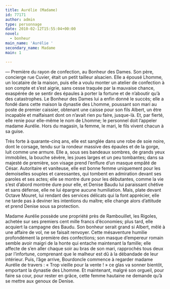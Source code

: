 ```yaml
---
title: Aurélie (Madame)
id: 77171
author: admin
type: personnage
date: 2010-02-12T15:55:04+00:00
novel:
  - bonheur
main_name: 'Aurélie '
secondary_name: Madame
main: 1

---
```

— Première du rayon de confection, au Bonheur des Dames. Son père, concierge rue Cuvier, était un petit tailleur alsacien. Elle a épousé Lhomme, un locataire de la maison, puis elle a voulu monter un atelier de confection à son compte et s&rsquo;est aigrie, sans cesse traquée par la mauvaise chance, exaspérée de se sentir des épaules à porter la fortune et de n&rsquo;aboutir qu&rsquo;à des catastrophes. Le Bonheur des Dames lui a enfin donné le succès; elle a fondé dans cette maison la dynastie des Lhomme, poussant son mari au poste de premier caissier, obtenant une caisse pour son fils Albert, un être incapable et malfaisant dont on n&rsquo;avait rien pu faire, jusque-là. Et, par fierté, elle renie pour elle-même le nom de Lhomme; le personnel doit l&rsquo;appeler madame Aurélie. Hors du magasin, la femme, le mari, le fils vivent chacun à sa guise.

Très forte à quarante-cinq ans, elle est sanglée dans une robe de soie noire, dont le corsage, tendu sur la rondeur massive des épaules et de la gorge, luit comme une armure. Elle a, sous ses bandeaux sombres, de grands yeux immobiles, la bouche sévère, les joues larges et un peu tombantes; dans sa majesté de première, son visage prend l&rsquo;enflure d&rsquo;un masque empâté de César. Autoritaire et vaniteuse, elle est bonne femme uniquement pour les demoiselles souples et caressantes, qui tombent en admiration devant ses paroles et ses actes; elle se montre dure pour les débutantes, comme la vie s&rsquo;est d&rsquo;abord montrée dure pour elle, et Denise Baudu lui paraissant chétive et sans défense, elle ne lui épargne aucune humiliation. Mais, plate devant Octave Mouret, lui rendant des services délicats qui la font apprécier, elle ne tarde pas à deviner les intentions du maître; elle change alors d&rsquo;attitude et prend Denise sous sa protection.

Madame Aurélie possède une propriété près de Rambouillet, les Rigoles, achetée sur ses premiers cent mille francs d&rsquo;économies; plus tard, elle acquiert la campagne des Baudu. Son bonheur serait grand si Albert, mêlé à une affaire de vol, ne se faisait renvoyer. Cette mésaventure humilie profondément la première des confections; son masque d&rsquo;empereur romain semble avoir maigri de la honte qui entache maintenant la famille; elle affecte de s&rsquo;en aller chaque soir au bras de son mari, rapprochés tous deux par l&rsquo;infortune, comprenant que le malheur est dû à la débandade de leur intérieur. Puis, l&rsquo;âge arrive, Bourdoncle commence à regarder madame Aurélie de travers : « Trop vieille pour la vente ! » ce glas va sonner bientôt, emportant la dynastie des Lhomme. Et maintenant, malgré son orgueil, pour faire sa cour, pour rester en grâce, cette femme hautaine ne demande qu&rsquo;à se mettre aux genoux de Denise. 